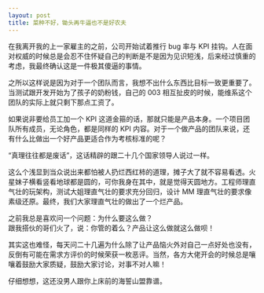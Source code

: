 ```yaml
---
layout: post
title: 菜种不好，锄头再牛逼也不是好农夫
---
```


在我离开我的上一家雇主的之前，公司开始试着推行 bug 率与 KPI 挂钩。人在面对权威的时候总是会忍不住怀疑自己的判断是不是因为见识短浅，后来经过慎重的考虑，我最终确认这是一件极其傻逼的事情。

之所以这样说是因为对于一个团队而言，我想不出什么东西比目标一致更重要了。当测试跟开发开始为了孩子的奶粉钱，自己的 003 相互扯皮的时候，能维系这个团队的实际上就只剩下那点工资了。

如果说非要给员工加一个 KPI 这道金箍的话，那就只能是产品本身。一个项目团队所有成员，无论角色，都是同样的 KPI 内容。对于一个做产品的团队来说，还有什么比做出一个好产品更适合作为考核标准的呢？

“真理往往都是废话”，这话精辟的跟二十几个国家领导人说过一样。

这么个浅显到当众说出来都怕被人扔烂西红柿的道理，摊子大了就不容易看透。火星妹子横看竖看地球都是圆的，可你我身在其中，就是觉得天圆地方。工程师理直气壮的玩架构，测试大姐理直气壮的要求充分回归，设计 MM 理直气壮的要求像素级还原。最终，我们大家理直气壮的做出了一个烂产品。

之前我总是喜欢问一个问题：为什么要这么做？  
跟我搭伙的哥们火了，说：你管的着么？产品让这么做就这么做呗！

其实这也难怪，每天问二十几遍为什么除了让产品恼火外对自己一点好处也没有，反倒有可能在需求方评价的时候荣获一枚恶评。当然，各方大佬开会的时候总是嚷嚷着鼓励大家质疑，鼓励大家讨论，对事不对人嘛！

仔细想想，这还没男人跟你上床前的海誓山盟靠谱。